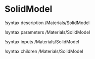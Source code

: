 <!-- MOOSE Documentation Stub: Remove this when content is added. -->

# SolidModel

!syntax description /Materials/SolidModel

!syntax parameters /Materials/SolidModel

!syntax inputs /Materials/SolidModel

!syntax children /Materials/SolidModel

